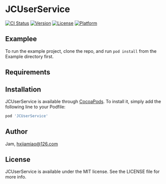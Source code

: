 # JCUserService

[![CI Status](https://img.shields.io/travis/Jam/JCUserService.svg?style=flat)](https://travis-ci.org/Jam/JCUserService)
[![Version](https://img.shields.io/cocoapods/v/JCUserService.svg?style=flat)](https://cocoapods.org/pods/JCUserService)
[![License](https://img.shields.io/cocoapods/l/JCUserService.svg?style=flat)](https://cocoapods.org/pods/JCUserService)
[![Platform](https://img.shields.io/cocoapods/p/JCUserService.svg?style=flat)](https://cocoapods.org/pods/JCUserService)

## Examplee

To run the example project, clone the repo, and run `pod install` from the Example directory first.

## Requirements

## Installation

JCUserService is available through [CocoaPods](https://cocoapods.org). To install
it, simply add the following line to your Podfile:

```ruby
pod 'JCUserService'
```

## Author

Jam, hxjiamiao@126.com

## License

JCUserService is available under the MIT license. See the LICENSE file for more info.
